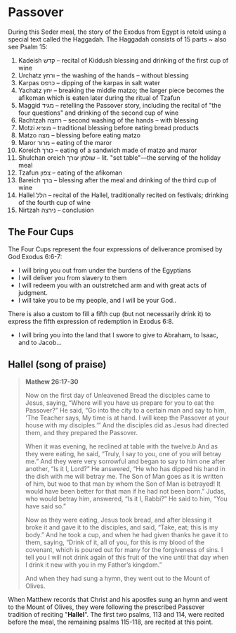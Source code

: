 # Passover

During this Seder meal, the story of the Exodus from Egypt is retold using a special text called the Haggadah. 
The Haggadah consists of 15 parts ~ also see Psalm 15:

1. Kadeish קדש – recital of Kiddush blessing and drinking of the first cup of wine
2. Urchatz ורחץ – the washing of the hands – without blessing
3. Karpas כרפס – dipping of the karpas in salt water
4. Yachatz יחץ – breaking the middle matzo; the larger piece becomes the afikoman which is eaten later during the ritual of Tzafun
5. Maggid מגיד – retelling the Passover story, including the recital of "the four questions" and drinking of the second cup of wine
6. Rachtzah רחצה – second washing of the hands – with blessing
7. Motzi מוציא – traditional blessing before eating bread products
8. Matzo מצה – blessing before eating matzo
9. Maror מרור – eating of the maror
10. Koreich כורך – eating of a sandwich made of matzo and maror
11. Shulchan oreich שולחן עורך – lit. "set table"—the serving of the holiday meal
12. Tzafun צפון – eating of the afikoman
13. Bareich ברך – blessing after the meal and drinking of the third cup of wine
14. Hallel הלל – recital of the Hallel, traditionally recited on festivals; drinking of the fourth cup of wine
15. Nirtzah נירצה – conclusion

## The Four Cups

The Four Cups represent the four expressions of deliverance promised by God Exodus 6:6-7: 
- I will bring you out from under the burdens of the Egyptians
- I will deliver you from slavery to them
- I will redeem you with an outstretched arm and with great acts of judgment. 
- I will take you to be my people, and I will be your God..

There is also a custom to fill a fifth cup (but not necessarily drink it) to express the fifth expression of redemption in Exodus 6:8. 
- I will bring you into the land that I swore to give to Abraham, to Isaac, and to Jacob...

## Hallel (song of praise)

> **Mathew 26:17-30**
>
> Now on the first day of Unleavened Bread the disciples came to Jesus, saying, “Where will you have us prepare for you to eat the Passover?” He said, “Go into the city to a certain man and say to him, ‘The Teacher says, My time is at hand. I will keep the Passover at your house with my disciples.’” And the disciples did as Jesus had directed them, and they prepared the Passover.
> 
> When it was evening, he reclined at table with the twelve.b And as they were eating, he said, “Truly, I say to you, one of you will betray me.” And they were very sorrowful and began to say to him one after another, “Is it I, Lord?” He answered, “He who has dipped his hand in the dish with me will betray me. The Son of Man goes as it is written of him, but woe to that man by whom the Son of Man is betrayed! It would have been better for that man if he had not been born.” Judas, who would betray him, answered, “Is it I, Rabbi?” He said to him, “You have said so.”
> 
> Now as they were eating, Jesus took bread, and after blessing it broke it and gave it to the disciples, and said, “Take, eat; this is my body.” And he took a cup, and when he had given thanks he gave it to them, saying, “Drink of it, all of you, for this is my blood of the covenant, which is poured out for many for the forgiveness of sins. I tell you I will not drink again of this fruit of the vine until that day when I drink it new with you in my Father’s kingdom.”
>
> And when they had sung a hymn, they went out to the Mount of Olives.

When Matthew records that Christ and his apostles sung an hymn and went to the Mount of Olives, they were following the prescribed Passover tradition of reciting "**Hallel**". 
The first two psalms, 113 and 114, were recited before the meal, the remaining psalms 115-118, are recited at this point.
